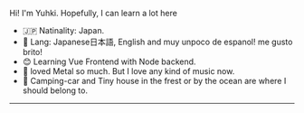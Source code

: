 Hi! I'm Yuhki. Hopefully, I can learn a lot here   
- :jp: Natinality: Japan. 
- :speech_balloon: Lang: Japanese日本語, English and muy unpoco de espanol! me gusto brito!
- :blush: Learning Vue Frontend with Node backend.  
- :guitar: loved Metal so much. But I love any kind of music now.  
- :evergreen_tree: Camping-car and Tiny house in the frest or by the ocean are where I should belong to.
<hr>

